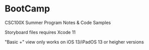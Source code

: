 # BootCamp
CSC100X Summer Program Notes &amp; Code Samples

Storyboard files requires Xcode 11

"Basic +" view only works on iOS 13/iPadOS 13 or heigher versions
